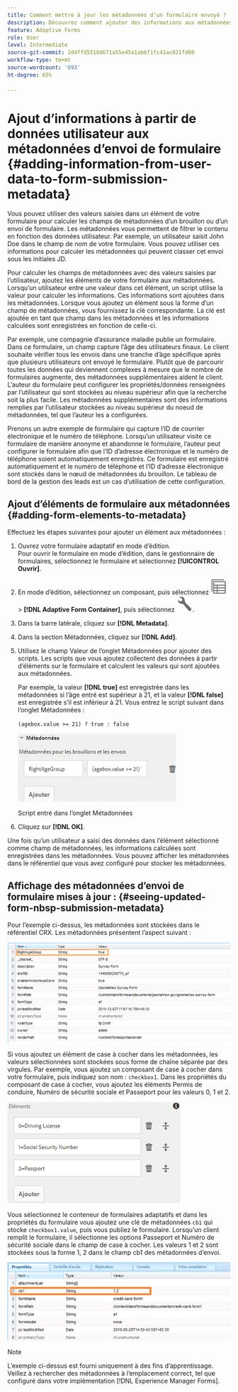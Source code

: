 ```yaml
---
title: Comment mettre à jour les métadonnées d’un formulaire envoyé ?
description: Découvrez comment ajouter des informations aux métadonnées d’un formulaire envoyé avec des données fournies par l’utilisateur. Explorez en profondeur comment visualiser les métadonnées d’envoi de formulaire mises à jour dans le référentiel CRX.
feature: Adaptive Forms
role: User
level: Intermediate
source-git-commit: 2d4ffd5518d671a55e45a1ab6f1fc41ac021fd80
workflow-type: tm+mt
source-wordcount: '693'
ht-degree: 65%

---
```



# Ajout d’informations à partir de données utilisateur aux métadonnées d’envoi de formulaire {#adding-information-from-user-data-to-form-submission-metadata}

Vous pouvez utiliser des valeurs saisies dans un élément de votre formulaire pour calculer les champs de métadonnées d’un brouillon ou d’un envoi de formulaire. Les métadonnées vous permettent de filtrer le contenu en fonction des données utilisateur. Par exemple, un utilisateur saisit John Doe dans le champ de nom de votre formulaire. Vous pouvez utiliser ces informations pour calculer les métadonnées qui peuvent classer cet envoi sous les initiales JD.

Pour calculer les champs de métadonnées avec des valeurs saisies par l’utilisateur, ajoutez les éléments de votre formulaire aux métadonnées. Lorsqu’un utilisateur entre une valeur dans cet élément, un script utilise la valeur pour calculer les informations. Ces informations sont ajoutées dans les métadonnées. Lorsque vous ajoutez un élément sous la forme d’un champ de métadonnées, vous fournissez la clé correspondante. La clé est ajoutée en tant que champ dans les métadonnées et les informations calculées sont enregistrées en fonction de celle-ci.

Par exemple, une compagnie d’assurance maladie publie un formulaire. Dans ce formulaire, un champ capture l’âge des utilisateurs finaux. Le client souhaite vérifier tous les envois dans une tranche d’âge spécifique après que plusieurs utilisateurs ont envoyé le formulaire. Plutôt que de parcourir toutes les données qui deviennent complexes à mesure que le nombre de formulaires augmente, des métadonnées supplémentaires aident le client. L’auteur du formulaire peut configurer les propriétés/données renseignées par l’utilisateur qui sont stockées au niveau supérieur afin que la recherche soit la plus facile. Les métadonnées supplémentaires sont des informations remplies par l’utilisateur stockées au niveau supérieur du noeud de métadonnées, tel que l’auteur les a configurées.

Prenons un autre exemple de formulaire qui capture l’ID de courrier électronique et le numéro de téléphone. Lorsqu’un utilisateur visite ce formulaire de manière anonyme et abandonne le formulaire, l’auteur peut configurer le formulaire afin que l’ID d’adresse électronique et le numéro de téléphone soient automatiquement enregistrés. Ce formulaire est enregistré automatiquement et le numéro de téléphone et l’ID d’adresse électronique sont stockés dans le nœud de métadonnées du brouillon. Le tableau de bord de la gestion des leads est un cas d’utilisation de cette configuration.

## Ajout d’éléments de formulaire aux métadonnées {#adding-form-elements-to-metadata}

Effectuez les étapes suivantes pour ajouter un élément aux métadonnées :

1. Ouvrez votre formulaire adaptatif en mode d’édition.\
   Pour ouvrir le formulaire en mode d’édition, dans le gestionnaire de formulaires, sélectionnez le formulaire et sélectionnez **[!UICONTROL Ouvrir]**.
1. En mode d’édition, sélectionnez un composant, puis sélectionnez ![champ-level](assets/select_parent_icon.svg) > **[!DNL Adaptive Form Container]**, puis sélectionnez ![cmppr](assets/configure-icon.svg).
1. Dans la barre latérale, cliquez sur **[!DNL Metadata]**.
1. Dans la section Métadonnées, cliquez sur **[!DNL Add]**.
1. Utilisez le champ Valeur de l’onglet Métadonnées pour ajouter des scripts. Les scripts que vous ajoutez collectent des données à partir d’éléments sur le formulaire et calculent les valeurs qui sont ajoutées aux métadonnées.

   Par exemple, la valeur **[!DNL true]** est enregistrée dans les métadonnées si l’âge entré est supérieur à 21, et la valeur **[!DNL false]** est enregistrée s’il est inférieur à 21. Vous entrez le script suivant dans l’onglet Métadonnées :

   `(agebox.value >= 21) ? true : false`

   ![Script de métadonnées](assets/add-element-metadata.png)

   Script entré dans l’onglet Métadonnées

1. Cliquez sur **[!DNL OK]**.

Une fois qu’un utilisateur a saisi des données dans l’élément sélectionné comme champ de métadonnées, les informations calculées sont enregistrées dans les métadonnées. Vous pouvez afficher les métadonnées dans le référentiel que vous avez configuré pour stocker les métadonnées.

## Affichage des métadonnées d’envoi de formulaire mises à jour : {#seeing-updated-form-nbsp-submission-metadata}

Pour l’exemple ci-dessus, les métadonnées sont stockées dans le référentiel CRX. Les métadonnées présentent l’aspect suivant :

![Métadonnées](assets/metadata_entry_new.png)

Si vous ajoutez un élément de case à cocher dans les métadonnées, les valeurs sélectionnées sont stockées sous forme de chaîne séparée par des virgules. Par exemple, vous ajoutez un composant de case à cocher dans votre formulaire, puis indiquez son nom : `checkbox1`. Dans les propriétés du composant de case à cocher, vous ajoutez les éléments Permis de conduire, Numéro de sécurité sociale et Passeport pour les valeurs 0, 1 et 2.

![Stockage de plusieurs valeurs à partir d’une case à cocher](assets/checkbox-metadata.png)

Vous sélectionnez le conteneur de formulaires adaptatifs et dans les propriétés du formulaire vous ajoutez une clé de métadonnées `cb1` qui stocke `checkbox1.value`, puis vous publiez le formulaire. Lorsqu’un client remplit le formulaire, il sélectionne les options Passeport et Numéro de sécurité sociale dans le champ de case à cocher. Les valeurs 1 et 2 sont stockées sous la forme 1, 2 dans le champ cb1 des métadonnées d’envoi.

![Entrée de métadonnées pour plusieurs valeurs sélectionnées dans un champ de case à cocher](assets/metadata-entry.png)

>[!NOTE]
>
>L’exemple ci-dessus est fourni uniquement à des fins d’apprentissage. Veillez à rechercher des métadonnées à l’emplacement correct, tel que configuré dans votre implémentation [!DNL Experience Manager Forms].